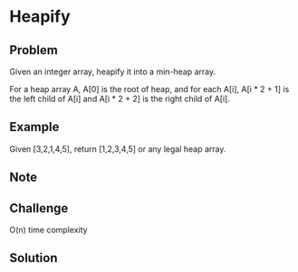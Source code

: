 Heapify
===


Problem
-------

Given an integer array, heapify it into a min-heap array.

For a heap array A, A[0] is the root of heap, and for each A[i], A[i * 2 + 1] is the left child of A[i] and A[i * 2 + 2] is the right child of A[i].

Example
-------

Given [3,2,1,4,5], return [1,2,3,4,5] or any legal heap array.

Note
---------

Challenge
---------

O(n) time complexity

Solution
--------

